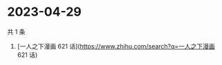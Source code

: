 # 2023-04-29

共 1 条

<!-- BEGIN ZHIHUSEARCH -->
<!-- 最后更新时间 Sat Apr 29 2023 03:14:20 GMT+0800 (China Standard Time) -->
1. [一人之下漫画 621 话](https://www.zhihu.com/search?q=一人之下漫画 621 话)
<!-- END ZHIHUSEARCH -->
